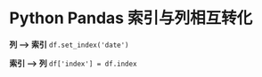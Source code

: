 # Python Pandas 索引与列相互转化

**列 --> 索引** `df.set_index('date')`

**索引 --> 列** `df['index'] = df.index`

